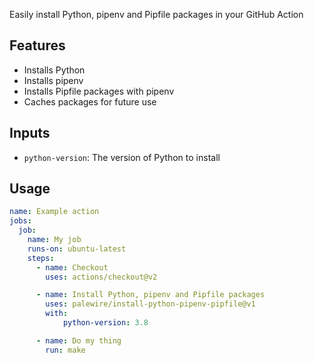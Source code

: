 Easily install Python, pipenv and Pipfile packages in your GitHub Action

## Features

* Installs Python
* Installs pipenv
* Installs Pipfile packages with pipenv
* Caches packages for future use

## Inputs

* `python-version`: The version of Python to install

## Usage

```yaml
name: Example action
jobs:
  job:
    name: My job
    runs-on: ubuntu-latest
    steps:
      - name: Checkout
        uses: actions/checkout@v2

      - name: Install Python, pipenv and Pipfile packages
        uses: palewire/install-python-pipenv-pipfile@v1
        with:
            python-version: 3.8

      - name: Do my thing
        run: make
```
